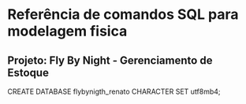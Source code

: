 # Referência de comandos SQL para modelagem fisica

## Projeto: Fly By Night - Gerenciamento de Estoque

CREATE DATABASE flybynigth_renato CHARACTER SET utf8mb4;